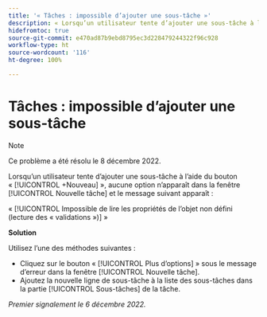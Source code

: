 ```yaml
---
title: '« Tâches : impossible d’ajouter une sous-tâche »'
description: « Lorsqu’un utilisateur tente d’ajouter une sous-tâche à l’aide du bouton « +Nouveau », aucune option n’apparaît dans la fenêtre Nouvelle tâche et un message d’erreur apparaît. »
hidefromtoc: true
source-git-commit: e470ad87b9ebd8795ec3d228479244322f96c928
workflow-type: ht
source-wordcount: '116'
ht-degree: 100%

---
```



# Tâches : impossible d’ajouter une sous-tâche

>[!NOTE]
>
>Ce problème a été résolu le 8 décembre 2022.

Lorsqu’un utilisateur tente d’ajouter une sous-tâche à l’aide du bouton « [!UICONTROL +Nouveau] », aucune option n’apparaît dans la fenêtre [!UICONTROL Nouvelle tâche] et le message suivant apparaît :

« [!UICONTROL Impossible de lire les propriétés de l’objet non défini (lecture des « validations »)] »

**Solution**

Utilisez l’une des méthodes suivantes :

* Cliquez sur le bouton « [!UICONTROL Plus d’options] » sous le message d’erreur dans la fenêtre [!UICONTROL Nouvelle tâche].
* Ajoutez la nouvelle ligne de sous-tâche à la liste des sous-tâches dans la partie [!UICONTROL Sous-tâches] de la tâche.

_Premier signalement le 6 décembre 2022._

